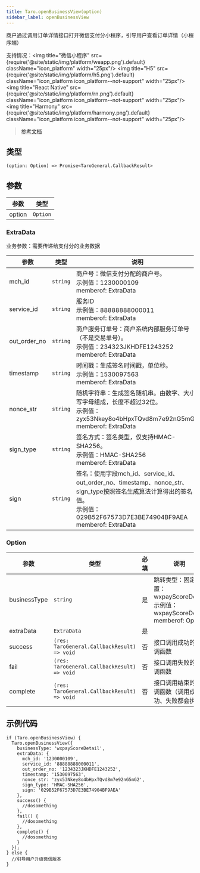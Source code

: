 ```yaml
---
title: Taro.openBusinessView(option)
sidebar_label: openBusinessView
---
```


商户通过调用订单详情接口打开微信支付分小程序，引导用户查看订单详情（小程序端）

支持情况：<img title="微信小程序" src={require('@site/static/img/platform/weapp.png').default} className="icon_platform" width="25px"/> <img title="H5" src={require('@site/static/img/platform/h5.png').default} className="icon_platform icon_platform--not-support" width="25px"/> <img title="React Native" src={require('@site/static/img/platform/rn.png').default} className="icon_platform icon_platform--not-support" width="25px"/> <img title="Harmony" src={require('@site/static/img/platform/harmony.png').default} className="icon_platform icon_platform--not-support" width="25px"/>

> [参考文档](https://pay.weixin.qq.com/wiki/doc/apiv3/apis/chapter6_1_25.shtml)

## 类型

```tsx
(option: Option) => Promise<TaroGeneral.CallbackResult>
```

## 参数

| 参数 | 类型 |
| --- | --- |
| option | `Option` |

### ExtraData

业务参数：需要传递给支付分的业务数据

| 参数 | 类型 | 说明 |
| --- | --- | --- |
| mch_id | `string` | 商户号：微信支付分配的商户号。<br />示例值：1230000109<br />memberof: ExtraData |
| service_id | `string` | 服务ID<br />示例值：88888888000011<br />memberof: ExtraData |
| out_order_no | `string` | 商户服务订单号：商户系统内部服务订单号（不是交易单号）。<br />示例值：234323JKHDFE1243252<br />memberof: ExtraData |
| timestamp | `string` | 时间戳：生成签名时间戳，单位秒。<br />示例值：1530097563<br />memberof: ExtraData |
| nonce_str | `string` | 随机字符串：生成签名随机串。由数字、大小写字母组成，长度不超过32位。<br />示例值：zyx53Nkey8o4bHpxTQvd8m7e92nG5mG2<br />memberof: ExtraData |
| sign_type | `string` | 签名方式：签名类型，仅支持HMAC-SHA256。<br />示例值：HMAC-SHA256<br />memberof: ExtraData |
| sign | `string` | 签名：使用字段mch_id、service_id、out_order_no、timestamp、nonce_str、sign_type按照签名生成算法计算得出的签名值。<br />示例值：029B52F67573D7E3BE74904BF9AEA<br />memberof: ExtraData |

### Option

| 参数 | 类型 | 必填 | 说明 |
| --- | --- | :---: | --- |
| businessType | `string` | 是 | 跳转类型：固定配置：wxpayScoreDetail<br />示例值：wxpayScoreDetail<br />memberof: Option |
| extraData | `ExtraData` | 是 |  |
| success | `(res: TaroGeneral.CallbackResult) => void` | 否 | 接口调用成功的回调函数 |
| fail | `(res: TaroGeneral.CallbackResult) => void` | 否 | 接口调用失败的回调函数 |
| complete | `(res: TaroGeneral.CallbackResult) => void` | 否 | 接口调用结束的回调函数（调用成功、失败都会执行） |

## 示例代码

```tsx
if (Taro.openBusinessView) {
  Taro.openBusinessView({
    businessType: 'wxpayScoreDetail',
    extraData: {
      mch_id: '1230000109',
      service_id: '88888888000011',
      out_order_no: '1234323JKHDFE1243252',
      timestamp: '1530097563',
      nonce_str: 'zyx53Nkey8o4bHpxTQvd8m7e92nG5mG2',
      sign_type: 'HMAC-SHA256',
      sign: '029B52F67573D7E3BE74904BF9AEA'
    },
    success() {
      //dosomething
    },
    fail() {
      //dosomething
    },
    complete() {
      //dosomething
    }
  });
} else {
  //引导用户升级微信版本
}
```
